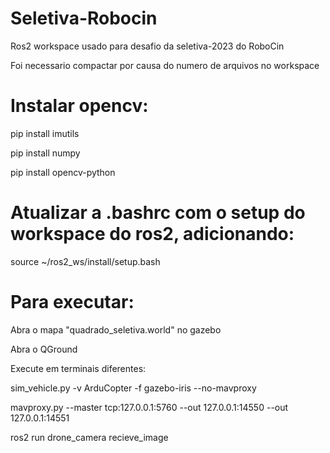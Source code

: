 # Seletiva-Robocin
Ros2 workspace usado para desafio da seletiva-2023 do RoboCin

Foi necessario compactar por causa do numero de arquivos no workspace


# Instalar opencv:

pip install imutils

pip install numpy

pip install opencv-python


# Atualizar a .bashrc com o setup do workspace do ros2, adicionando:

source ~/ros2_ws/install/setup.bash


# Para executar:

Abra o mapa "quadrado_seletiva.world" no gazebo

Abra o QGround

Execute em terminais diferentes: 

sim_vehicle.py -v ArduCopter -f gazebo-iris --no-mavproxy

mavproxy.py --master tcp:127.0.0.1:5760 --out 127.0.0.1:14550 --out 127.0.0.1:14551

ros2 run drone_camera recieve_image
